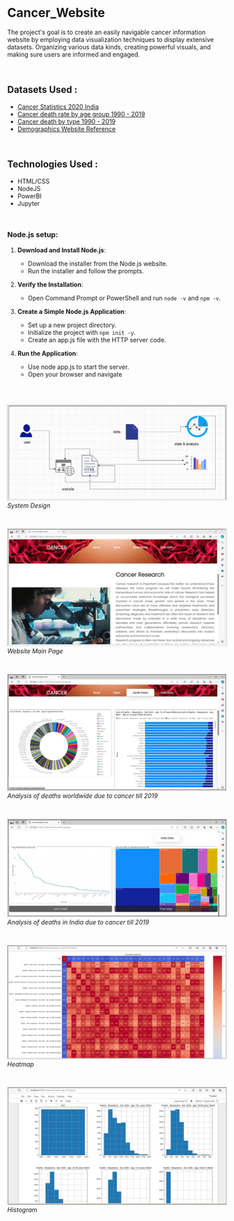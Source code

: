 # Cancer_Website

The project's goal is to create an easily navigable cancer information website by 
employing data visualization techniques to display extensive datasets. Organizing 
various data kinds, creating powerful visuals, and making sure users are informed 
and engaged.

<br/>

## Datasets Used :
- [Cancer Statistics 2020 India](https://www.kaggle.com/datasets/tejasurya/cancer-data-india) <br/>
- [Cancer death rate by age group 1990 - 2019](https://ourworldindata.org/grapher/cancer-death-rates-by-age?tab=table) <br/>
- [Cancer death by type 1990 - 2019](https://ourworldindata.org/grapher/total-cancer-deaths-by-type?tab=table)  <br/>
- [Demographics Website Reference](https://gco.iarc.fr/today/en) <br/>

<br/>

## Technologies Used :
- HTML/CSS <br/>
- NodeJS <br/>
- PowerBI  <br/>
- Jupyter <br/>

<br/>

### Node.js setup:
1. **Download and Install Node.js**:
   - Download the installer from the Node.js website.
   - Run the installer and follow the prompts.

2. **Verify the Installation**:
   - Open Command Prompt or PowerShell and run ```node -v``` and ```npm -v```.


3. **Create a Simple Node.js Application**:
   - Set up a new project directory.
   - Initialize the project with ```npm init -y```.
   - Create an app.js file with the HTTP server code.


4. **Run the Application**:
   - Use node app.js to start the server.
   - Open your browser and navigate 


<br/>
<br/>

![system_design](Snips/system_design.jpg)
<br/>*System Design*

<br/>

![main_page](Snips/main_page.jpg)
<br/>*Website Main Page*

<br/>

![death_worldwide_2019](Snips/death_worldwide_2019.jpg)
<br/>*Analysis of deaths worldwide due to cancer till 2019*

<br/>

![death_india_2019](Snips/death_india_2019.jpg)
<br/>*Analysis of deaths in India due to cancer till 2019*

<br/>

![heatmap](Snips/heatmap.jpg)
<br/>*Heatmap*

<br/>

![histogram](Snips/histogram.jpg)
<br/>*Histogram*

<br/>

